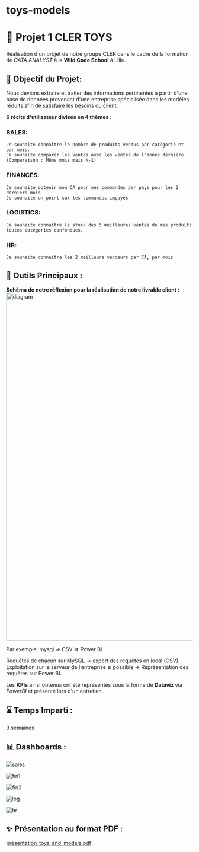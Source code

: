 # toys-models

# 🚗 Projet 1 CLER TOYS 
Réalisation d'un projet de notre groupe CLER dans le cadre de la formation de _DATA ANALYST_ à la **Wild Code School** à Lille.

## 🎯 Objectif du Projet:

Nous devions extraire et traiter des informations pertinentes à partir d'une base de données provenant d'une entreprise spécialisée dans les modèles réduits afin de satisfaire les besoins du client.

**6 récits d'utilisateur divisés en 4 thèmes :**

### SALES:
    Je souhaite connaître le nombre de produits vendus par catégorie et par mois.
    Je souhaite comparer les ventes avec les ventes de l'année dernière. (Comparaison : Même mois mais N-1)
### FINANCES:
    Je souhaite obtenir mon CA pour mes commandes par pays pour les 2 derniers mois
    Je souhaite un point sur les commandes impayés
### LOGISTICS:
    Je souhaite connaître le stock des 5 meilleures ventes de mes produits toutes catégories confondues.
### HR:
    Je souhaite connaitre les 2 meilleurs vendeurs par CA, par mois

## 🧰 Outils Principaux : 

**Schéma de notre réflexion pour la réalisation de notre livrable client :**
<img width="940" alt="diagram" src="https://github.com/user-attachments/assets/952d4fd5-7f3a-4487-9ae9-966747051b3e" />

Par exemple: mysql => CSV => Power BI

Requêtes de chacun sur MySQL → export des requêtes en local (CSV).  
Exploitation sur le serveur de l’entreprise si possible → Représentation des requêtes sur Power BI.	

Les **KPIs** ainsi obtenus ont été représentés sous la forme de **Dataviz** via _PowerBI_ et présenté lors d'un entretien. 

## ⌛ Temps Imparti : 
3 semaines

## 📊 Dashboards : 

![sales](https://github.com/user-attachments/assets/5fa5ebd9-fc05-440d-b7ef-ecbb5110bce5)

![fin1](https://github.com/user-attachments/assets/7a11fa42-e6bd-4baf-a0e4-e1d4bac99da0)

![fin2](https://github.com/user-attachments/assets/665d9d88-edd0-4860-a6cc-02539d395dc2)

![log](https://github.com/user-attachments/assets/3820514f-9069-4335-948b-86d2f629d190)

![hr](https://github.com/user-attachments/assets/f82900b5-f141-4a1b-a62a-4f6bcb687676)


## ✨ Présentation au format PDF :
[présentation_toys_and_models.pdf](https://github.com/Sopanha2020/Projet-1-AZAS-SQL-BI-Toys-and-Models/blob/main/Presentation/Toys_and_Models%20Presentation.pdf)
